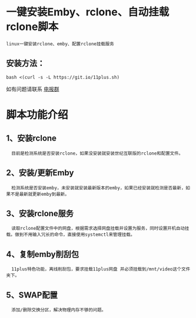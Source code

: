 # 一键安装Emby、rclone、自动挂载rclone脚本
    linux一键安装rclone、emby、配置rclone挂载服务
    
##  安装方法：
    bash <(curl -s -L https://git.io/11plus.sh)

  如有问题请联系 [电报群](https://t.me/P11DrivePlus "电报群地址")
# 脚本功能介绍

## 1、安装rclone

      目前是检测系统是否安装rclone，如果没安装就安装世纪互联版的rclone和配置文件。  
  
## 2、安装/更新Emby

      检测系统是否安装emby，未安装就安装最新版本的emby，如果已经安装就检测是否最新，如果不是最新就更新emby到最新。  
  
## 3、安装rclone服务

      读取rclone配置文件中的网盘，根据需求选择网盘挂载并设置为服务，同时设置开机自动挂载。做到不用输入冗长的命令，直接使用systemctl来管理挂载。  
  
## 4、复制emby削刮包

      11plus特色功能，离线削刮包，要求挂载11plus网盘 并必须挂载到/mnt/video这个文件夹下。  
      
  ## 5、SWAP配置

      添加/删除交换分区，解决物理内存不够的问题。  
  
